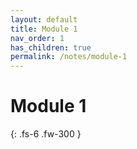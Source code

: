 ```yaml
---
layout: default
title: Module 1
nav_order: 1
has_children: true
permalink: /notes/module-1
---
```


# Module 1

{: .fs-6 .fw-300 }
